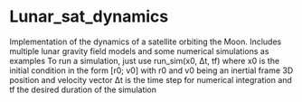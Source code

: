 # Lunar_sat_dynamics
Implementation of the dynamics of a satellite orbiting the Moon. Includes multiple lunar gravity field models and some numerical simulations as examples
To run a simulation, just use run_sim(x0, Δt, tf) where x0 is the initial condition in the form [r0; v0] with r0 and v0 being an inertial frame 3D position and velocity vector Δt is the time step for numerical integration and tf the desired duration of the simulation
